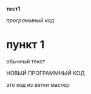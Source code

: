 **тест1**

*программный код*

# пункт 1

обычный текст

НОВЫЙ ПРОГРАММНЫЙ КОД

это код из ветки мастер